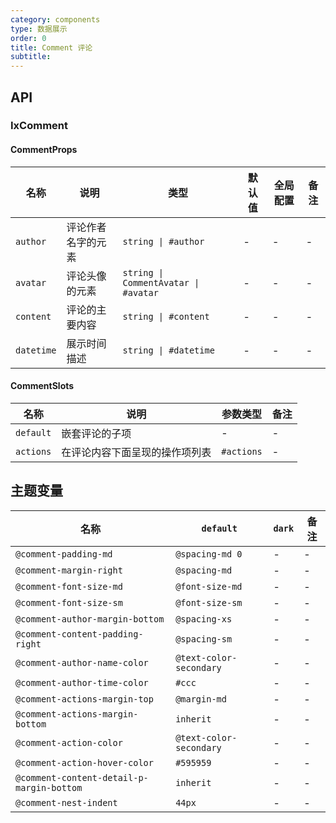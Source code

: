 ```yaml
---
category: components
type: 数据展示
order: 0
title: Comment 评论
subtitle:
---
```


## API

### IxComment

#### CommentProps

| 名称 | 说明 | 类型  | 默认值 | 全局配置 | 备注 |
| --- | --- | --- | --- | --- | --- |
|`author` |评论作者名字的元素 |`string \| #author` | - | - | - |
|`avatar` |评论头像的元素 |`string \| CommentAvatar \| #avatar` | - | - | - |
|`content` |评论的主要内容 |`string \| #content` | - | - | - |
|`datetime` |展示时间描述 |`string \| #datetime` | - | - | - |

#### CommentSlots

|名称 |说明 |参数类型 |备注
| --- | --- | --- | --- |
|`default` |嵌套评论的子项 |- |-
|`actions` |在评论内容下面呈现的操作项列表 |`#actions` |- |- -

<!--- insert less variable begin  --->
## 主题变量

| 名称 | `default` | `dark` | 备注 |
| --- | --- | --- | --- |
| `@comment-padding-md` | `@spacing-md 0` | - | - |
| `@comment-margin-right` | `@spacing-md` | - | - |
| `@comment-font-size-md` | `@font-size-md` | - | - |
| `@comment-font-size-sm` | `@font-size-sm` | - | - |
| `@comment-author-margin-bottom` | `@spacing-xs` | - | - |
| `@comment-content-padding-right` | `@spacing-sm` | - | - |
| `@comment-author-name-color` | `@text-color-secondary` | - | - |
| `@comment-author-time-color` | `#ccc` | - | - |
| `@comment-actions-margin-top` | `@margin-md` | - | - |
| `@comment-actions-margin-bottom` | `inherit` | - | - |
| `@comment-action-color` | `@text-color-secondary` | - | - |
| `@comment-action-hover-color` | `#595959` | - | - |
| `@comment-content-detail-p-margin-bottom` | `inherit` | - | - |
| `@comment-nest-indent` | `44px` | - | - |
<!--- insert less variable end  --->
